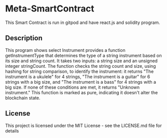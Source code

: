 # Meta-SmartContract

This Smart Contract is run in gitpod and have react.js and solidity program.

## Description

This program shows select Instrument provides a function getInstrumentType that determines the type of a string instrument based on its size and string count. It takes two inputs: a string size and an unsigned integer stringCount. The function checks the string count and size, using hashing for string comparison, to identify the instrument: it returns "The instrument is a ukulele" for 4 strings, "The instrument is a guitar" for 6 strings with a big size, and "The instrument is a bass" for 4 strings with a big size. If none of these conditions are met, it returns "Unknown instrument." This function is marked as pure, indicating it doesn't alter the blockchain state.



## License

This project is licensed under the MIT License - see the LICENSE.md file for details
